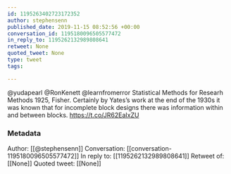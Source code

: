 ```yaml
---
id: 1195263402723172352
author: stephensenn
published_date: 2019-11-15 08:52:56 +00:00
conversation_id: 1195180096505577472
in_reply_to: 1195262132989808641
retweet: None
quoted_tweet: None
type: tweet
tags:

---
```


@yudapearl @RonKenett @learnfromerror Statistical Methods for Researh Methods 1925, Fisher. Certainly by Yates’s work at the end of the 1930s it was known that for incomplete block designs there was information within and between blocks. https://t.co/JR62EaIxZU

### Metadata

Author: [[@stephensenn]]
Conversation: [[conversation-1195180096505577472]]
In reply to: [[1195262132989808641]]
Retweet of: [[None]]
Quoted tweet: [[None]]
